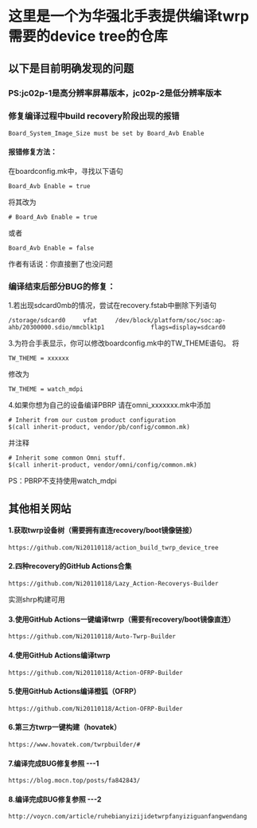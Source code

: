 # 这里是一个为华强北手表提供编译twrp需要的device tree的仓库
## 以下是目前明确发现的问题
### PS:jc02p-1是高分辨率屏幕版本，jc02p-2是低分辨率版本
### 修复编译过程中build recovery阶段出现的报错
~~~
Board_System_Image_Size must be set by Board_Avb Enable
~~~
#### 报错修复方法：
在boardconfig.mk中，寻找以下语句
~~~
Board_Avb Enable = true
~~~
将其改为
~~~
# Board_Avb Enable = true 
~~~
或者
~~~
Board_Avb Enable = false
~~~
作者有话说：你直接删了也没问题
### 编译结束后部分BUG的修复：
1.若出现sdcard0mb的情况，尝试在recovery.fstab中删除下列语句
~~~
/storage/sdcard0     vfat     /dev/block/platform/soc/soc:ap-ahb/20300000.sdio/mmcblk1p1             flags=display=sdcard0
~~~
3.为符合手表显示，你可以修改boardconfig.mk中的TW_THEME语句。
将
~~~
TW_THEME = xxxxxx
~~~
修改为
~~~
TW_THEME = watch_mdpi
~~~

4.如果你想为自己的设备编译PBRP
请在omni_xxxxxxx.mk中添加
~~~
# Inherit from our custom product configuration
$(call inherit-product, vendor/pb/config/common.mk)
~~~
并注释
~~~
# Inherit some common Omni stuff.
$(call inherit-product, vendor/omni/config/common.mk)
~~~
PS：PBRP不支持使用watch_mdpi
## 其他相关网站
#### 1.获取twrp设备树（需要拥有直连recovery/boot镜像链接）
~~~
https://github.com/Ni20110118/action_build_twrp_device_tree
~~~

#### 2.四种recovery的GitHub Actions合集
~~~
https://github.com/Ni20110118/Lazy_Action-Recoverys-Builder
~~~
实测shrp构建可用

#### 3.使用GitHub Actions一键编译twrp（需要有recovery/boot镜像直连）
~~~
https://github.com/Ni20110118/Auto-Twrp-Builder
~~~

#### 4.使用GitHub Actions编译twrp
~~~
https://github.com/Ni20110118/Action-OFRP-Builder
~~~

#### 5.使用GitHub Actions编译橙狐（OFRP）
~~~
https://github.com/Ni20110118/Action-OFRP-Builder
~~~

#### 6.第三方twrp一键构建（hovatek）
~~~
https://www.hovatek.com/twrpbuilder/#
~~~

#### 7.编译完成BUG修复参照 ---1
~~~
https://blog.mocn.top/posts/fa842843/
~~~

#### 8.编译完成BUG修复参照 ---2
~~~
http://voycn.com/article/ruhebianyizijidetwrpfanyiziguanfangwendang
~~~
